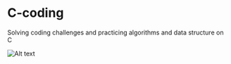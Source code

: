 # C-coding
Solving coding challenges and practicing algorithms and data structure on C


![Alt text](certifcate.jpg?raw=true "Title")
